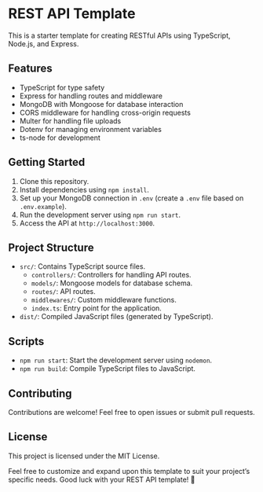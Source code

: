 # REST API Template

This is a starter template for creating RESTful APIs using TypeScript, Node.js, and Express. 

## Features

- TypeScript for type safety
- Express for handling routes and middleware
- MongoDB with Mongoose for database interaction
- CORS middleware for handling cross-origin requests
- Multer for handling file uploads
- Dotenv for managing environment variables
- ts-node for development

## Getting Started

1. Clone this repository.
2. Install dependencies using `npm install`.
3. Set up your MongoDB connection in `.env` (create a `.env` file based on `.env.example`).
4. Run the development server using `npm run start`.
5. Access the API at `http://localhost:3000`.

## Project Structure

- `src/`: Contains TypeScript source files.
  - `controllers/`: Controllers for handling API routes.
  - `models/`: Mongoose models for database schema.
  - `routes/`: API routes.
  - `middlewares/`: Custom middleware functions.
  - `index.ts`: Entry point for the application.
- `dist/`: Compiled JavaScript files (generated by TypeScript).

## Scripts

- `npm run start`: Start the development server using `nodemon`.
- `npm run build`: Compile TypeScript files to JavaScript.

## Contributing

Contributions are welcome! Feel free to open issues or submit pull requests.

## License

This project is licensed under the MIT License.

Feel free to customize and expand upon this template to suit your project’s specific needs. Good luck with your REST API template! 🚀
